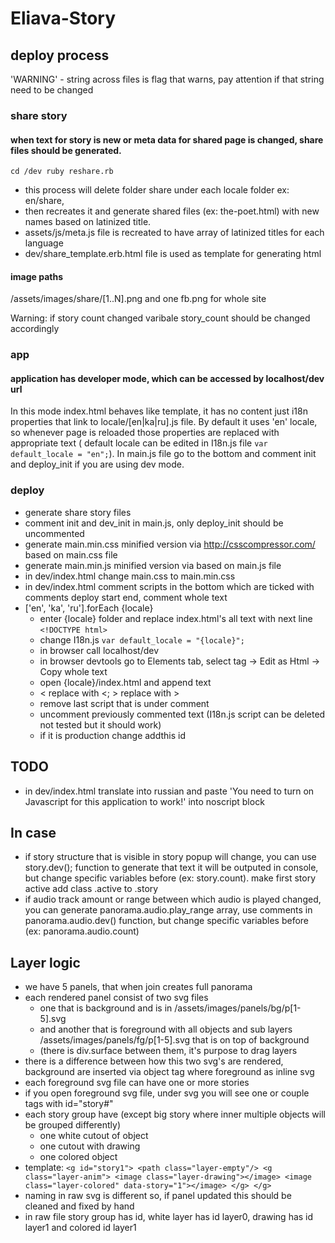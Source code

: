 # Eliava-Story

## deploy process

  'WARNING' - string across files is flag that warns, pay attention if that string need to be changed

### share story
#### when text for story is new or meta data for shared page is changed, share files should be generated.
`
  cd /dev
  ruby reshare.rb
`
- this process will delete folder share under each locale folder ex: en/share,
- then recreates it and generate shared files (ex: the-poet.html) with new names based on latinized title.
- assets/js/meta.js file is recreated to have array of latinized titles for each language
- dev/share_template.erb.html file is used as template for generating html

#### image paths
  /assets/images/share/[1..N].png and one fb.png for whole site

Warning: if story count changed varibale story_count should be changed accordingly

### app
#### application has developer mode, which can be accessed by localhost/dev url
In this mode index.html behaves like template, it has no content just i18n properties that link to locale/[en|ka|ru].js file.
By default it uses 'en' locale, so whenever page is reloaded those properties are replaced with appropriate text ( default locale can be edited in I18n.js file `var default_locale = "en";`).
In main.js file go to the bottom and comment init and deploy_init if you are using dev mode.

### deploy
- generate share story files
- comment init and dev_init in main.js, only deploy_init should be uncommented
- generate main.min.css minified version via http://csscompressor.com/ based on main.css file
- generate main.min.js minified version via  based on main.js file
- in dev/index.html change main.css to main.min.css
- in dev/index.html comment scripts in the bottom which are ticked with comments deploy start end, comment whole text
- ['en', 'ka', 'ru'].forEach  {locale}
  * enter {locale} folder and replace index.html's all text with next line
    `<!DOCTYPE html>`
  * change I18n.js `var default_locale = "{locale}";`
  * in browser call localhost/dev
  * in browser devtools go to Elements tab, select <html> tag -> Edit as Html -> Copy whole text
  * open {locale}/index.html and append text
  * &lt; replace with <; &gt; replace with >
  * remove last script that is under <!-- deploy - remove extra script that points to locale file --> comment
  * uncomment previously commented text (I18n.js script can be deleted not tested but it should work)
  * if it is production change addthis id


## TODO
  * in dev/index.html translate into russian and paste 'You need to turn on Javascript for this application to work!' into noscript block

## In case
  - if story structure that is visible in story popup will change, you can use story.dev(); function to generate that text it will be outputed in console, but change specific variables before (ex: story.count). make first story active add class .active to .story
  - if audio track amount or range between which audio is played changed, you can generate panorama.audio.play_range array, use comments in panorama.audio.dev() function,  but change specific variables before (ex: panorama.audio.count)

## Layer logic
  - we have 5 panels, that when join creates full panorama
  - each rendered panel consist of two svg files
    * one that is background and is in /assets/images/panels/bg/p[1-5].svg
    * and another  that is foreground with all objects and sub layers /assets/images/panels/fg/p[1-5].svg that is on top of background
    * (there is div.surface between them, it's purpose to drag layers
  - there is a difference between how this two svg's are rendered, background are inserted via object tag where foreground as inline svg
  - each foreground svg file can have one or more stories
  - if you open foreground svg file, under svg you will see one or couple <g> tags with id="story#"
  - each story group have (except big story where inner multiple objects will be grouped differently)
    * one white cutout of object
    * one cutout with drawing
    * one colored object
  - template:
    `
    <g id="story1">
      <path class="layer-empty"/>
      <g class="layer-anim">
        <image class="layer-drawing"></image>
        <image class="layer-colored" data-story="1"></image>
      </g>
    </g>
    `
  - naming in raw svg is different so, if panel updated this should be cleaned and fixed by hand
  - in raw file story group has id, white layer has id layer0, drawing has id layer1 and colored id layer1
